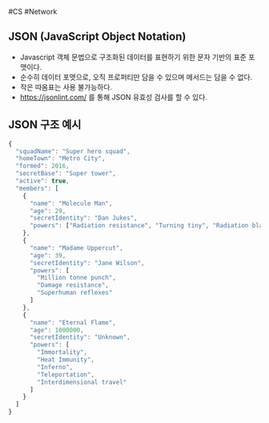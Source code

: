 #CS #Network 

## JSON (JavaScript Object Notation)
+ Javascript 객체 문법으로 구조화된 데이터를 표현하기 위한 문자 기반의 표준 포맷이다.
+ 순수히 데이터 포맷으로, 오직 프로퍼티만 담을 수 있으며 메서드는 담을 수 없다.
+ 작은 따옴표는 사용 불가능하다.
+ https://jsonlint.com/ 를 통해 JSON 유효성 검사를 할 수 있다.

## JSON 구조 예시
```javascript
{
  "squadName": "Super hero squad",
  "homeTown": "Metro City",
  "formed": 2016,
  "secretBase": "Super tower",
  "active": true,
  "members": [
    {
      "name": "Molecule Man",
      "age": 29,
      "secretIdentity": "Dan Jukes",
      "powers": ["Radiation resistance", "Turning tiny", "Radiation blast"]
    },
    {
      "name": "Madame Uppercut",
      "age": 39,
      "secretIdentity": "Jane Wilson",
      "powers": [
        "Million tonne punch",
        "Damage resistance",
        "Superhuman reflexes"
      ]
    },
    {
      "name": "Eternal Flame",
      "age": 1000000,
      "secretIdentity": "Unknown",
      "powers": [
        "Immortality",
        "Heat Immunity",
        "Inferno",
        "Teleportation",
        "Interdimensional travel"
      ]
    }
  ]
}

```


